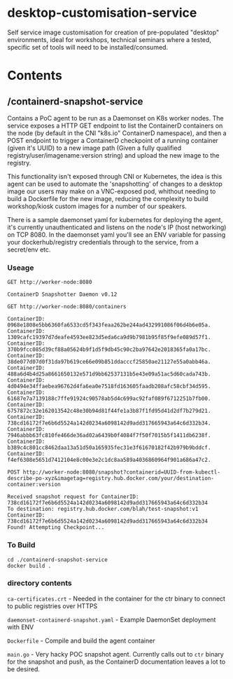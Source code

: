 # desktop-customisation-service
Self service image customisation for creation of pre-populated "desktop" environments, ideal for workshops, technical seminars where a tested, specific set of tools will need to be installed/consumed.

# Contents
## /containerd-snapshot-service
Contains a PoC agent to be run as a Daemonset on K8s worker nodes. 
The service exposes a HTTP GET endpoint to list the ContainerD containers on the node (by default in the CNI "k8s.io" ContainerD namespace), and then a POST endpoint to trigger a ContainerD checkpoint of a running container (given it's UUID) to a new image path (Given a fully qualified registry/user/imagename:version string) and upload the new image to the registry.

This functionality isn't exposed through CNI or Kubernetes, the idea is this agent can be used to automate the 'snapshotting' of changes to a desktop image our users may make on a VNC-exposed pod, whithout needing to build a Dockerfile for the new image, reducing the complexity to build workshop/kiosk custom images for a number of our speakers.

There is a sample daemonset yaml for kubernetes for deploying the agent, it's currently unauthenticated and listens on the node's IP (host networking) on TCP 8080. 
In the daemonset yaml you'll see an ENV variable for passing your dockerhub/registry credentials through to the service, from a secret/env etc.

### Useage
```
GET http://worker-node:8080

ContainerD Snapshotter Daemon v0.12
```
```
GET http://worker-node:8080/containers

ContainerID: 0968e1808e5bb6360fa6533cd5f343feaa262be244ad432991086f06d4b6e05a. 
ContainerID: 1309cafc19397d7deafe4593ee823d5eda6ca9d9b7981b95f85f9efe089d57f1. 
ContainerID: 370b9fcc085d39cf88a05624b9f1d5f9db45c90c2ba97642e2018365fa0a17bc. 
ContainerID: 38de077d07d0f31da97b619ce66e09b851ddacccf25850ae21127e55a0abb46a. 
ContainerID: 488a6d4b4d25a8661650132e571d9bb62537131b5e43e09a51ac5d60cada743b. 
ContainerID: 4d0494e34ffaebea96762d4fa6ea0e7518fd163605faadb208afc58cbf34d595. 
ContainerID: 61687e7a7139188c7ffe91924c90578ab5d4c699ac92faf089f6712251b7fb00. 
ContainerID: 6757872c32e162013542c48e30b94d81f44fe1a3b87f1fd95d41d2df7b279d21. 
ContainerID: 738cd16172f7e6b6d5524a142d0234a6098142d9add317665943a64c6d332b34. 
ContainerID: 7946abbb63fc810fe466de36ad02a6439b0f4084f7f50f7015b5f1411db6238f. 
ContainerID: b389c4c801cc8462daa13a51d50a165935fec31e3f61670182f42b979b9bddcf. 
ContainerID: f4ef6308e5651d7412104e8c00e3e2c1dc8aa589a4036860964f901a686a47c2. 
```

```
POST http://worker-node:8080/snapshot?containerid=UUID-from-kubectl-describe-po-xyz&imagetag=registry.hub.docker.com/your/destination-container:version

Received snapshot request for ContainerID: 738cd16172f7e6b6d5524a142d0234a6098142d9add317665943a64c6d332b34 
To destination: registry.hub.docker.com/blah/test-snapshot:v1 
ContainerID: 738cd16172f7e6b6d5524a142d0234a6098142d9add317665943a64c6d332b34 Found! Attempting Checkpoint...
```

### To Build
```
cd ./containerd-snapshot-service
docker build .
```

### directory contents
`ca-certificates.crt` - Needed in the container for the ctr binary to connect to public registries over HTTPS

`daemonset-containerd-snapshot.yaml` - Example DaemonSet deployment with ENV

`Dockerfile` - Compile and build the agent container

`main.go` - Very hacky POC snapshot agent. Currently calls out to `ctr` binary for the snapshot and push, as the ContainerD documentation leaves a lot to be desired.

